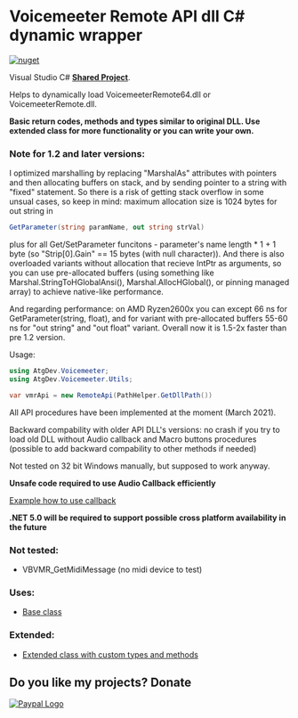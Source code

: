 # Voicemeeter Remote API dll C# dynamic wrapper
[![nuget](https://img.shields.io/nuget/v/a-tg.VmrapiDynWrap)](https://www.nuget.org/packages/a-tg.VmrapiDynWrap)

Visual Studio C# [**Shared Project**](https://github.com/A-tG/Voicemeeter-Remote-API-dll-dynamic-wrapper/wiki/Useful-Info#how-to-useadd-a-visual-studio-shared-project).

Helps to dynamically load VoicemeeterRemote64.dll or VoicemeeterRemote.dll.

**Basic return codes, methods and types similar to original DLL. Use extended class for more functionality or you can write your own.**

### Note for 1.2 and later versions:
I optimized marshalling by replacing "MarshalAs" attributes with pointers and then allocating buffers on stack, and by sending pointer to a string with "fixed" statement. So there is a risk of getting stack overflow in some unsual cases, so keep in mind: maximum allocation size is 1024 bytes for out string in
```csharp
GetParameter(string paramName, out string strVal)
``` 
plus for all Get/SetParameter funcitons - parameter's name length * 1 + 1 byte (so "Strip[0].Gain" == 15 bytes (with null character)). 
And there is also overloaded variants without allocation that recieve IntPtr as arguments, so you can use pre-allocated buffers (using something like Marshal.StringToHGlobalAnsi(), Marshal.AllocHGlobal(), or pinning managed array) to achieve native-like performance.

And regarding performance: on AMD Ryzen2600x you can except 66 ns for GetParameter(string, float), and for variant with pre-allocated buffers 55-60 ns for "out string" and "out float" variant. Overall now it is 1.5-2x faster than pre 1.2 version.


Usage:
```csharp
using AtgDev.Voicemeeter;
using AtgDev.Voicemeeter.Utils;

var vmrApi = new RemoteApi(PathHelper.GetDllPath())
```

All API procedures have been implemented at the moment (March 2021).

Backward compability with older API DLL's versions: no crash if you try to load old DLL without Audio callback and Macro buttons procedures (possible to add backward compability to other methods if needed)

Not tested on 32 bit Windows manually, but supposed to work anyway.

**Unsafe code required to use Audio Callback efficiently**

[Example how to use callback](https://github.com/A-tG/Voicemeeter-AudioCallback-Simple-Example/blob/main/Voicemeeter%20Audio%20Callback%20Simple%20Example/Program.cs)

**.NET 5.0 will be required to support possible cross platform availability in the future**

### Not tested:
* VBVMR_GetMidiMessage (no midi device to test)

### Uses:
* [Base class](https://github.com/A-tG/Dynamic-wrapper-for-unmanaged-dll)

### Extended:
* [Extended class with custom types and methods](https://github.com/A-tG/voicemeeter-remote-api-extended)

## Do you like my projects? Donate
[![Paypal Logo](https://www.paypalobjects.com/webstatic/paypalme/images/pp_logo_small.png)](https://www.paypal.me/atgDeveloperMusician/5)

